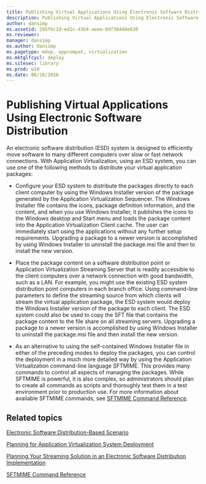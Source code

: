 ```yaml
---
title: Publishing Virtual Applications Using Electronic Software Distribution
description: Publishing Virtual Applications Using Electronic Software Distribution
author: dansimp
ms.assetid: 295fbc1d-ed1c-43b4-aeee-0df384d4e630
ms.reviewer: 
manager: dansimp
ms.author: dansimp
ms.pagetype: mdop, appcompat, virtualization
ms.mktglfcycl: deploy
ms.sitesec: library
ms.prod: w10
ms.date: 06/16/2016
---
```



# Publishing Virtual Applications Using Electronic Software Distribution


An electronic software distribution (ESD) system is designed to efficiently move software to many different computers over slow or fast network connections. With Application Virtualization, using an ESD system, you can use one of the following methods to distribute your virtual application packages:

-   Configure your ESD system to distribute the packages directly to each client computer by using the Windows Installer version of the package generated by the Application Virtualization Sequencer. The Windows Installer file contains the icons, package definition information, and the content, and when you use Windows Installer, it publishes the icons to the Windows desktop and Start menu and loads the package content into the Application Virtualization Client cache. The user can immediately start using the applications without any further setup requirements. Upgrading a package to a newer version is accomplished by using Windows Installer to uninstall the package.msi file and then to install the new version.

-   Place the package content on a software distribution point or Application Virtualization Streaming Server that is readily accessible to the client computers over a network connection with good bandwidth, such as a LAN. For example, you might use the existing ESD system distribution point computers in each branch office. Using command-line parameters to define the streaming source from which clients will stream the virtual application package, the ESD system would deploy the Windows Installer version of the package to each client. The ESD system could also be used to copy the SFT file that contains the package content to the file share on all streaming servers. Upgrading a package to a newer version is accomplished by using Windows Installer to uninstall the package.msi file and then install the new version.

-   As an alternative to using the self-contained Windows Installer file in either of the preceding modes to deploy the packages, you can control the deployment in a much more detailed way by using the Application Virtualization command-line language SFTMIME. This provides many commands to control all aspects of managing the packages. While SFTMIME is powerful, it is also complex, so administrators should plan to create all commands as scripts and thoroughly test them in a test environment prior to production use. For more information about available SFTMIME commands, see [SFTMIME Command Reference](sftmime--command-reference.md).

## Related topics


[Electronic Software Distribution-Based Scenario](electronic-software-distribution-based-scenario.md)

[Planning for Application Virtualization System Deployment](planning-for-application-virtualization-system-deployment.md)

[Planning Your Streaming Solution in an Electronic Software Distribution Implementation](planning-your-streaming-solution-in-an-electronic-software-distribution-implementation.md)

[SFTMIME Command Reference](sftmime--command-reference.md)

 

 





